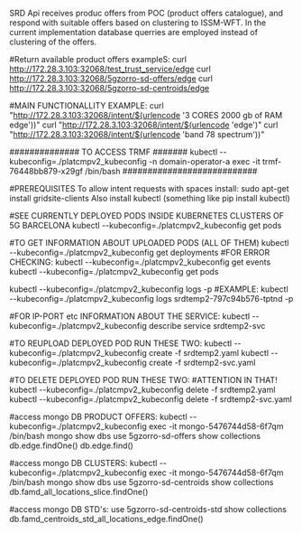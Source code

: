 SRD Api receives produc offers from POC (product offers catalogue), and respond with suitable offers based on clustering to ISSM-WFT.
In the current implementation database querries are employed instead of clustering of the offers.

#Return available product offers exampleS:
curl http://172.28.3.103:32068/test_trust_service/edge
curl http://172.28.3.103:32068/5gzorro-sd-offers/edge
curl http://172.28.3.103:32068/5gzorro-sd-centroids/edge

#MAIN FUNCTIONALLITY EXAMPLE:
curl "http://172.28.3.103:32068/intent/$(urlencode '3 CORES 2000 gb of RAM edge'))"
curl "http://172.28.3.103:32068/intent/$(urlencode 'edge')"
curl "http://172.28.3.103:32068/intent/$(urlencode 'band 78 spectrum'))"

############## TO ACCESS TRMF #######
kubectl --kubeconfig=./platcmpv2_kubeconfig -n domain-operator-a exec -it trmf-76448bb879-x29gf /bin/bash
###########################

#PREREQUISITES
To allow intent requests with spaces install:
sudo apt-get install gridsite-clients
Also install kubectl (something like pip install kubectl)

#SEE CURRENTLY DEPLOYED PODS INSIDE KUBERNETES CLUSTERS OF 5G BARCELONA
kubectl --kubeconfig=./platcmpv2_kubeconfig get pods

#TO GET INFORMATION ABOUT UPLOADED PODS (ALL OF THEM)
kubectl --kubeconfig=./platcmpv2_kubeconfig get deployments
#FOR ERROR CHECKING:
kubectl --kubeconfig=./platcmpv2_kubeconfig get events
kubectl --kubeconfig=./platcmpv2_kubeconfig get pods

kubectl --kubeconfig=./platcmpv2_kubeconfig logs <srsd POD NAME> -p
#EXAMPLE:
kubectl --kubeconfig=./platcmpv2_kubeconfig logs srdtemp2-797c94b576-tptnd -p

#FOR IP-PORT etc INFORMATION ABOUT THE SERVICE:
kubectl --kubeconfig=./platcmpv2_kubeconfig describe service srdtemp2-svc

#TO REUPLOAD DEPLOYED POD RUN THESE TWO:
kubectl --kubeconfig=./platcmpv2_kubeconfig create -f srdtemp2.yaml
kubectl --kubeconfig=./platcmpv2_kubeconfig create -f srdtemp2-svc.yaml

#TO DELETE DEPLOYED POD RUN THESE TWO:
#ATTENTION IN THAT!
kubectl --kubeconfig=./platcmpv2_kubeconfig delete -f srdtemp2.yaml
kubectl --kubeconfig=./platcmpv2_kubeconfig delete -f srdtemp2-svc.yaml

#access mongo DB PRODUCT OFFERS:
kubectl --kubeconfig=./platcmpv2_kubeconfig exec -it mongo-5476744d58-6f7qm /bin/bash
mongo
show dbs
use 5gzorro-sd-offers
show collections
db.edge.findOne()
db.edge.find()

#access mongo DB CLUSTERS:
kubectl --kubeconfig=./platcmpv2_kubeconfig exec -it mongo-5476744d58-6f7qm /bin/bash
mongo
show dbs
use 5gzorro-sd-centroids
show collections
db.famd_all_locations_slice.findOne()

#access mongo DB STD's:
use 5gzorro-sd-centroids-std
show collections
db.famd_centroids_std_all_locations_edge.findOne()
